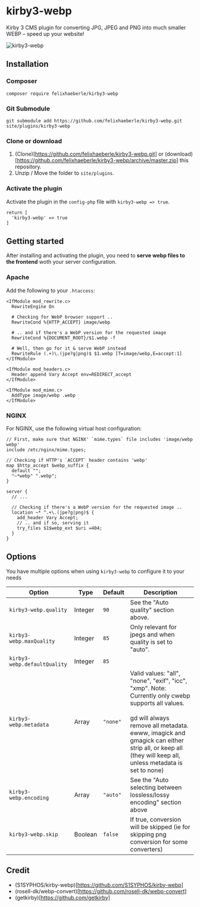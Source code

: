 # kirby3-webp
Kirby 3 CMS plugin for converting JPG, JPEG and PNG into much smaller WEBP – speed up your website!

![kirby3-webp](https://user-images.githubusercontent.com/34959078/82842741-f6450900-9eda-11ea-8f63-1cc3fe1eb5f0.png)

## Installation

### Composer
```
composer require felixhaeberle/kirby3-webp
```
### Git Submodule
```
git submodule add https://github.com/felixhaeberle/kirby3-webp.git site/plugins/kirby3-webp
```
### Clone or download
1. (Clone)[https://github.com/felixhaeberle/kirby3-webp.git] or (download)[https://github.com/felixhaeberle/kirby3-webp/archive/master.zip] this repository.
2. Unzip / Move the folder to `site/plugins`.

### Activate the plugin
Activate the plugin in the `config-php` file with `kirby3-webp => true`.
```
return [
  'kirby3-webp' => true
]
```

## Getting started
After installing and activating the plugin, you need to **serve webp files to the frontend** woth your server configuration.

### Apache
Add the following to your `.htaccess`:
```
<IfModule mod_rewrite.c>
  RewriteEngine On

  # Checking for WebP browser support ..
  RewriteCond %{HTTP_ACCEPT} image/webp

  # .. and if there's a WebP version for the requested image
  RewriteCond %{DOCUMENT_ROOT}/$1.webp -f

  # Well, then go for it & serve WebP instead
  RewriteRule (.+)\.(jpe?g|png)$ $1.webp [T=image/webp,E=accept:1]
</IfModule>

<IfModule mod_headers.c>
  Header append Vary Accept env=REDIRECT_accept
</IfModule>

<IfModule mod_mime.c>
  AddType image/webp .webp
</IfModule>
```

### NGINX
For NGINX, use the following virtual host configuration:
```
// First, make sure that NGINX' `mime.types` file includes 'image/webp webp'
include /etc/nginx/mime.types;

// Checking if HTTP's `ACCEPT` header contains 'webp'
map $http_accept $webp_suffix {
  default "";
  "~*webp" ".webp";
}

server {
  // ...

  // Checking if there's a WebP version for the requested image ..
  location ~* ^.+\.(jpe?g|png)$ {
    add_header Vary Accept;
    // .. and if so, serving it
    try_files $1$webp_ext $uri =404;
  }
}
```


## Options
You have multiple options when using `kirby3-webp` to configure it to your needs

| Option  | Type  | Default  | Description  |
|---|---|---|---|
| `kirby3-webp.quality`  | Integer  | `90`  | See the "Auto quality" section above.  |
| `kirby3-webp.maxQuality`  | Integer  | `85`  | Only relevant for jpegs and when quality is set to "auto".  |
| `kirby3-webp.defaultQuality`  | Integer  | `85`  |   |
| `kirby3-webp.metadata`  | Array  | `"none"`  | Valid values: "all", "none", "exif", "icc", "xmp". Note: Currently only cwebp supports all values.<br><br> gd will always remove all metadata. ewww, imagick and gmagick can either strip all, or keep all (they will keep all, unless metadata is set to none)  |
| `kirby3-webp.encoding`  |  Array |  `"auto"` | See the "Auto selecting between lossless/lossy encoding" section above  |
| `kirby3-webp.skip`  | Boolean  | `false`  | 	If true, conversion will be skipped (ie for skipping png conversion for some converters)  |

## Credit
- (S1SYPHOS/kirby-webp)[https://github.com/S1SYPHOS/kirby-webp]
- (rosell-dk/webp-convert)[https://github.com/rosell-dk/webp-convert]
- (getkirby)[https://github.com/getkirby]


